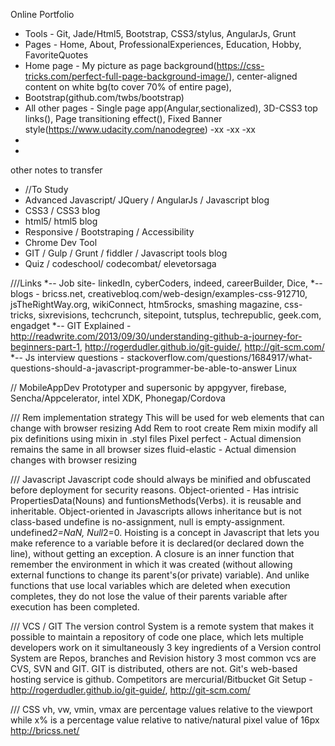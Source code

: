 

Online Portfolio
- Tools - Git, Jade/Html5, Bootstrap, CSS3/stylus, AngularJs, Grunt
- Pages - Home, About, ProfessionalExperiences, Education, Hobby, FavoriteQuotes
- Home page - My picture as page background(https://css-tricks.com/perfect-full-page-background-image/), center-aligned content on white bg(to cover 70% of entire page), 
- Bootstrap(github.com/twbs/bootstrap)
- All other pages - Single page app(Angular,sectionalized), 3D-CSS3 top links(), Page transitioning effect(), Fixed Banner style(https://www.udacity.com/nanodegree)
-xx
-xx
-xx
-
-

other notes to transfer
- //To Study
- Advanced Javascript/ JQuery / AngularJs / Javascript blog
- CSS3 / CSS3 blog
- html5/ html5 blog
- Responsive  / Bootstraping / Accessibility
- Chrome Dev Tool
-  GIT / Gulp / Grunt / fiddler / Javascript tools blog
- Quiz / codeschool/ codecombat/ elevetorsaga

///Links
*-- Job site- linkedIn, cyberCoders, indeed, careerBuilder, Dice, 
*-- blogs - bricss.net, creativebloq.com/web-design/examples-css-912710, jsTheRightWay.org, wikiConnect, htm5rocks, smashing magazine, css-tricks, sixrevisions, techcrunch, sitepoint, tutsplus, techrepublic, geek.com, engadget
*-- GIT Explained - http://readwrite.com/2013/09/30/understanding-github-a-journey-for-beginners-part-1, http://rogerdudler.github.io/git-guide/, http://git-scm.com/
*-- Js interview questions - stackoverflow.com/questions/1684917/what-questions-should-a-javascript-programmer-be-able-to-answer
Linux

// MobileAppDev
Prototyper and supersonic by appgyver, firebase, Sencha/Appcelerator, intel XDK, Phonegap/Cordova

///
Rem implementation strategy
This will be used for web elements that can change with browser resizing
Add Rem to root
create Rem mixin
modify all pix definitions using mixin in .styl files
Pixel perfect - Actual dimension remains the same in all browser sizes
fluid-elastic - Actual dimension changes with browser resizing


///
Javascript
Javascript code should always be minified and obfuscated before deployment for security reasons.
Object-oriented - Has intrisic PropertiesData(Nouns) and funtionsMethods(Verbs). it is reusable and inheritable.
Object-oriented in Javascripts allows inheritance but is not class-based
undefine is no-assignment, null is empty-assignment. 
undefined*2=NaN, Null*2=0.
Hoisting is a concept in Javascript that lets you make reference to a variable before it is declared(or declared down the line), without getting an exception.
A closure is an inner function that remember the environment in which it was created (without allowing external functions to change its parent's(or private) variable). And unlike functions that use local variables which are deleted when execution completes, they do not lose the value of their parents variable after execution has been completed.

///
VCS / GIT
The version control System is a remote system that makes it possible to maintain a repository of code one place, which lets multiple developers work on it simultaneously
3 key ingredients of a Version control System are Repos, branches and Revision history
3 most common vcs are CVS, SVN and GIT. GIT is distributed, others are not.
Git's web-based hosting service is github. Competitors are mercurial/Bitbucket
Git Setup - http://rogerdudler.github.io/git-guide/, http://git-scm.com/


///
CSS
vh, vw, vmin, vmax are percentage values relative to the viewport while x% is a percentage value relative to native/natural pixel value of 16px
http://bricss.net/
